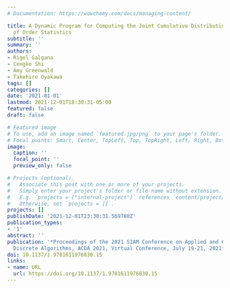 ```yaml
---
# Documentation: https://wowchemy.com/docs/managing-content/

title: A Dynamic Program for Computing the Joint Cumulative Distribution Function
  of Order Statistics
subtitle: ''
summary: ''
authors:
- Rigel Galgana
- Cengke Shi
- Amy Greenwald
- Takehiro Oyakawa
tags: []
categories: []
date: '2021-01-01'
lastmod: 2021-12-01T18:30:31-05:00
featured: false
draft: false

# Featured image
# To use, add an image named `featured.jpg/png` to your page's folder.
# Focal points: Smart, Center, TopLeft, Top, TopRight, Left, Right, BottomLeft, Bottom, BottomRight.
image:
  caption: ''
  focal_point: ''
  preview_only: false

# Projects (optional).
#   Associate this post with one or more of your projects.
#   Simply enter your project's folder or file name without extension.
#   E.g. `projects = ["internal-project"]` references `content/project/deep-learning/index.md`.
#   Otherwise, set `projects = []`.
projects: []
publishDate: '2021-12-01T23:30:31.569780Z'
publication_types:
- '1'
abstract: ''
publication: '*Proceedings of the 2021 SIAM Conference on Applied and Computational
  Discrete Algorithms, ACDA 2021, Virtual Conference, July 19-21, 2021*'
doi: 10.1137/1.9781611976830.15
links:
- name: URL
  url: https://doi.org/10.1137/1.9781611976830.15
---
```

